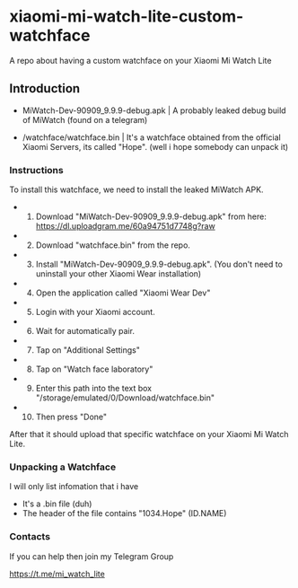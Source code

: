 # xiaomi-mi-watch-lite-custom-watchface
A repo about having a custom watchface on your Xiaomi Mi Watch Lite



## Introduction

- MiWatch-Dev-90909_9.9.9-debug.apk | A probably leaked debug build of MiWatch (found on a telegram)

- /watchface/watchface.bin | It's a watchface obtained from the official Xiaomi Servers, its called "Hope". (well i hope somebody can unpack it)



### Instructions
To install this watchface, we need to install the leaked MiWatch APK.

- 1. Download "MiWatch-Dev-90909_9.9.9-debug.apk" from here: https://dl.uploadgram.me/60a94751d7748g?raw
- 2. Download "watchface.bin" from the repo.
- 3. Install "MiWatch-Dev-90909_9.9.9-debug.apk". (You don't need to uninstall your other Xiaomi Wear installation)
- 4. Open the application called "Xiaomi Wear Dev"
- 5. Login with your Xiaomi account.
- 6. Wait for automatically pair.
- 7. Tap on "Additional Settings"
- 8. Tap on "Watch face laboratory"
- 9. Enter this path into the text box "/storage/emulated/0/Download/watchface.bin"
- 10. Then press "Done"

After that it should upload that specific watchface on your Xiaomi Mi Watch Lite.

### Unpacking a Watchface
I will only list infomation that i have

- It's a .bin file (duh)
- The header of the file contains "1034.Hope" (ID.NAME)


### Contacts
If you can help then join my Telegram Group

https://t.me/mi_watch_lite

